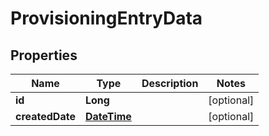 
# ProvisioningEntryData

## Properties
Name | Type | Description | Notes
------------ | ------------- | ------------- | -------------
**id** | **Long** |  |  [optional]
**createdDate** | [**DateTime**](DateTime.md) |  |  [optional]



